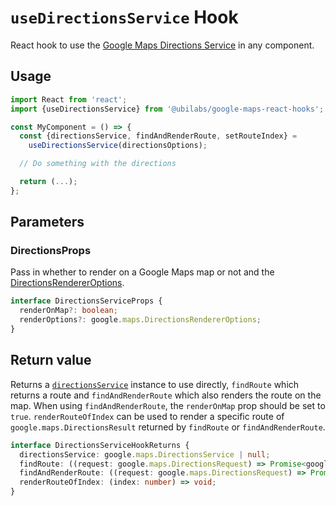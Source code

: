 # `useDirectionsService` Hook

React hook to use the [Google Maps Directions Service](https://developers.google.com/maps/documentation/javascript/reference/directions) in any component.

## Usage

```jsx
import React from 'react';
import {useDirectionsService} from '@ubilabs/google-maps-react-hooks';

const MyComponent = () => {
  const {directionsService, findAndRenderRoute, setRouteIndex} =
    useDirectionsService(directionsOptions);

  // Do something with the directions

  return (...);
};
```

## Parameters

### DirectionsProps

Pass in whether to render on a Google Maps map or not and the [DirectionsRendererOptions](https://developers.google.com/maps/documentation/javascript/reference/directions#DirectionsRendererOptions).

```TypeScript
interface DirectionsServiceProps {
  renderOnMap?: boolean;
  renderOptions?: google.maps.DirectionsRendererOptions;
}
```

## Return value

Returns a [`directionsService`](https://developers.google.com/maps/documentation/javascript/reference/directions#DirectionsService) instance to use directly, `findRoute` which returns a route and `findAndRenderRoute` which also renders the route on the map. When using `findAndRenderRoute`, the `renderOnMap` prop should be set to `true`. `renderRouteOfIndex` can be used to render a specific route of `google.maps.DirectionsResult` returned by `findRoute` or `findAndRenderRoute`.

```TypeScript
interface DirectionsServiceHookReturns {
  directionsService: google.maps.DirectionsService | null;
  findRoute: ((request: google.maps.DirectionsRequest) => Promise<google.maps.DirectionsResult>) | null;
  findAndRenderRoute: ((request: google.maps.DirectionsRequest) => Promise<google.maps.DirectionsResult>) | null;
  renderRouteOfIndex: (index: number) => void;
}
```